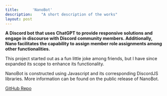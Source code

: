 ```yaml
---
title:		'NanoBot'
description:	"A short description of the works"
layout: post
---
```


<style>

 img {
  border: solid grey 1px;
}

  h5 {
  text-align: center;
  color: #000;
  text-decoration: underline;
  margin-top: -7px;
}

</style>

**A Discord bot that uses ChatGPT to provide responsive solutions and engage in discourse with Discord community members. Additionally, Nano facilitates the capability to assign member role assignments among other functionalities.**

This project started out as a fun little joke among friends, but I have since expanded its scope to enhance its functionality.

NanoBot is constructed using Javascript and its corresponding DiscordJS libraries. More information can be found on the public release of NanoBot.

[GitHub Repo](https://github.com/aag5734/NanoBotPublic)